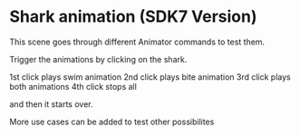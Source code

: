 # Shark animation (SDK7 Version)

This scene goes through different Animator commands to test them.

Trigger the animations by clicking on the shark. 

1st click plays swim animation
2nd click plays bite animation
3rd click plays both animations
4th click stops all

and then it starts over.

More use cases can be added to test other possibilites
